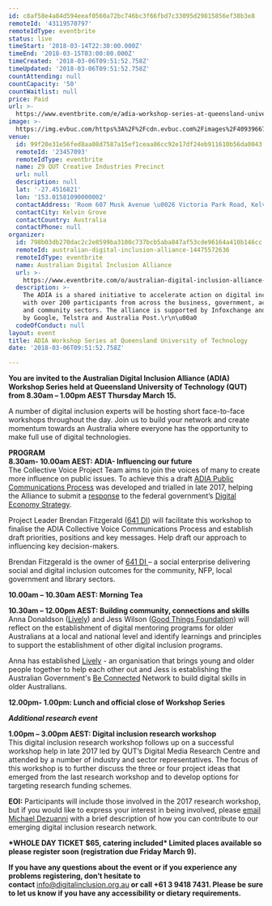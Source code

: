 ```yaml
---
id: c8af58e4a84d594eeaf0560a72bc746bc3f66fbd7c33095d29815856ef38b3e8
remoteId: '43119570797'
remoteIdType: eventbrite
status: live
timeStart: '2018-03-14T22:30:00.000Z'
timeEnd: '2018-03-15T03:00:00.000Z'
timeCreated: '2018-03-06T09:51:52.758Z'
timeUpdated: '2018-03-06T09:51:52.758Z'
countAttending: null
countCapacity: '50'
countWaitlist: null
price: Paid
url: >-
  https://www.eventbrite.com/e/adia-workshop-series-at-queensland-university-of-technology-tickets-43119570797?aff=ebapi
image: >-
  https://img.evbuc.com/https%3A%2F%2Fcdn.evbuc.com%2Fimages%2F40939667%2F180858582611%2F1%2Foriginal.jpg?s=07de69b6c1f8ae2a59f015169ab3d201
venue:
  id: 99f20e31e56fed8aa08d7587a15ef1ceaa86cc92e17df24eb911610b56da0043
  remoteId: '23457093'
  remoteIdType: eventbrite
  name: Z9 QUT Creative Industries Precinct
  url: null
  description: null
  lat: '-27.4516821'
  lon: '153.01581090000002'
  contactAddress: 'Room 607 Musk Avenue \u0026 Victoria Park Road, Kelvin Grove, QLD 4059'
  contactCity: Kelvin Grove
  contactCountry: Australia
  contactPhone: null
organizer:
  id: 798b03db270dac2c2e8599ba3100c737bcb5aba847af53cde96164a410b146cc
  remoteId: australian-digital-inclusion-alliance-14475572636
  remoteIdType: eventbrite
  name: Australian Digital Inclusion Alliance
  url: >-
    https://www.eventbrite.com/o/australian-digital-inclusion-alliance-14475572636
  description: >-
    The ADIA is a shared initiative to accelerate action on digital inclusion
    with over 200 participants from across the business, government, academic
    and community sectors. The alliance is supported by Infoxchange and backed
    by Google, Telstra and Australia Post.\r\n\u00a0
  codeOfConduct: null
layout: event
title: ADIA Workshop Series at Queensland University of Technology
date: '2018-03-06T09:51:52.758Z'

---
```

<P CLASS="MsoNormal"><STRONG>You are invited to the Australian Digital Inclusion Alliance (ADIA) Workshop Series held at Queensland University of Technology (QUT) from 8.30am – 1.00pm AEST Thursday March 15.</STRONG></P>
<P><SPAN>A number of digital inclusion experts will be hosting short face-to-face workshops throughout the day. Join us to build your network and create momentum towards an Australia where everyone has the opportunity to make full use of digital technologies.</SPAN></P>
<P><STRONG>PROGRAM<BR></STRONG><STRONG>8.30am- 10.00am AEST: ADIA- Influencing our future <BR></STRONG>The Collective Voice Project Team aims to join the voices of many to create more influence on public issues. To achieve this a draft <A HREF="https://docs.google.com/document/d/1QmBluIXnm_WdJgt9kwtV0nQZLafFiWkedt_jU7ngFVQ/edit?usp=sharing" TARGET="_blank" REL="noreferrer noopener nofollow noopener noreferrer nofollow">ADIA Public Communications Process</A> was developed and trialled in late 2017, helping the Alliance to submit a <A HREF="https://docs.google.com/document/d/1V_l55g6mJbzWFPpBlgOaHoNpeZSunH01i6lNsJRMg7k/edit?usp=sharing" TARGET="_blank" REL="noreferrer noopener nofollow noopener noreferrer nofollow">response</A> to the federal government’s <A HREF="https://industry.gov.au/innovation/Digital-Economy/Pages/default.aspx" TARGET="_blank" REL="noreferrer noopener nofollow noopener noreferrer nofollow">Digital Economy Strategy</A>.</P>
<P>Project Leader Brendan Fitzgerald (<A HREF="https://www.linkedin.com/in/brendan-fitzgerald-924020a/" TARGET="_blank" REL="noreferrer noopener nofollow noopener noreferrer nofollow">641 DI</A>) will facilitate this workshop to finalise the ADIA Collective Voice Communications Process and establish draft priorities, positions and key messages. Help draft our approach to influencing key decision-makers.</P>
<P CLASS="MsoNormal">Brendan Fitzgerald is the owner of <A HREF="https://www.linkedin.com/in/brendan-fitzgerald-924020a/" TARGET="_blank" REL="noreferrer noopener nofollow noopener noreferrer nofollow">641 DI </A>– a social enterprise delivering social and digital inclusion outcomes for the community, NFP, local government and library sectors.</P>
<P><STRONG>10.00am – 10.30am AEST: Morning Tea</STRONG></P>
<P><STRONG>10.30am – 12.00pm AEST: Building community, connections and skills<BR></STRONG>Anna Donaldson (<A HREF="http://www.lively.org.au/about-us/" TARGET="_blank" REL="noreferrer noopener nofollow noopener noreferrer nofollow">Lively</A>) and Jess Wilson (<A HREF="https://www.goodthingsfoundation.org.au/home" TARGET="_blank" REL="noreferrer noopener nofollow noopener noreferrer nofollow">Good Things Foundation</A>) will reflect on the establishment of digital mentoring programs for older Australians at a local and national level and identify learnings and principles to support the establishment of other digital inclusion programs. </P>
<P>Anna has established <A HREF="http://www.lively.org.au/about-us/" TARGET="_blank" REL="noreferrer noopener nofollow noopener noreferrer nofollow">Lively</A> - an organisation that brings young and older people together to help each other out and Jess is establishing the Australian Government's <A HREF="https://beconnected.esafety.gov.au/" TARGET="_blank" REL="noreferrer noopener nofollow noopener noreferrer nofollow">Be Connected</A> Network to build digital skills in older Australians.</P>
<P><STRONG>12.00pm- 1.00pm: Lunch and official close of Workshop Series</STRONG></P>
<P><EM><STRONG>Additional research event</STRONG></EM></P>
<P><STRONG>1.00pm – 3.00pm AEST: Digital inclusion research workshop<BR></STRONG>This digital inclusion research workshop follows up on a successful workshop help in late 2017 led by QUT’s Digital Media Research Centre and attended by a number of industry and sector representatives. The focus of this workshop is to further discuss the three or four project ideas that emerged from the last research workshop and to develop options for targeting research funding schemes.</P>
<P CLASS="MsoNormal"><STRONG>EOI:</STRONG> Participants will include those involved in the 2017 research workshop, but if you would like to express your interest in being involved, please <A HREF="mailto:m.dezuanni@qut.edu.au" TARGET="_blank" REL="noreferrer noopener nofollow noopener noreferrer nofollow">email Michael Dezuanni</A> with a brief description of how you can contribute to our emerging digital inclusion research network.</P>
<P><STRONG>*WHOLE DAY TICKET $65, catering included* Limited places available so please register soon (registration due Friday March 9). </STRONG></P>
<P CLASS="MsoNormal"><STRONG><SPAN>If you have any questions about the event or if you experience any problems registering, don’t hesitate to contact </SPAN></STRONG><A HREF="mailto:info@digitalinclusion.org.au" TARGET="_self" REL="nofollow"><SPAN>info@digitalinclusion.org.au</SPAN></A><STRONG><SPAN> or call +61 3 9418 7431. Please be sure to let us know if you have any accessibility or dietary requirements.</SPAN></STRONG></P>
